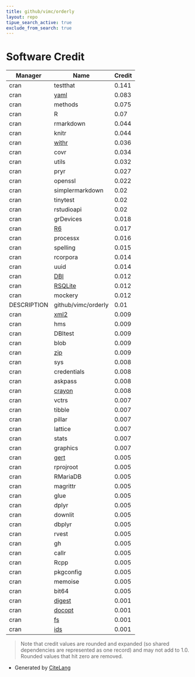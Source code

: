 ```yaml
---
title: github/vimc/orderly
layout: repo
tipue_search_active: true
exclude_from_search: true
---
```

# Software Credit

|Manager|Name|Credit|
|-------|----|------|
|cran|testthat|0.141|
|cran|[yaml](https://github.com/vubiostat/r-yaml/)|0.083|
|cran|methods|0.075|
|cran|R|0.07|
|cran|rmarkdown|0.044|
|cran|knitr|0.044|
|cran|[withr](https://withr.r-lib.org)|0.036|
|cran|covr|0.034|
|cran|utils|0.032|
|cran|pryr|0.027|
|cran|openssl|0.022|
|cran|simplermarkdown|0.02|
|cran|tinytest|0.02|
|cran|rstudioapi|0.02|
|cran|grDevices|0.018|
|cran|[R6](https://r6.r-lib.org)|0.017|
|cran|processx|0.016|
|cran|spelling|0.015|
|cran|rcorpora|0.014|
|cran|uuid|0.014|
|cran|[DBI](https://dbi.r-dbi.org)|0.012|
|cran|[RSQLite](https://rsqlite.r-dbi.org)|0.012|
|cran|mockery|0.012|
|DESCRIPTION|github/vimc/orderly|0.01|
|cran|[xml2](https://xml2.r-lib.org/)|0.009|
|cran|hms|0.009|
|cran|DBItest|0.009|
|cran|blob|0.009|
|cran|[zip](https://github.com/r-lib/zip#readme)|0.009|
|cran|sys|0.008|
|cran|credentials|0.008|
|cran|askpass|0.008|
|cran|[crayon](https://github.com/r-lib/crayon#readme)|0.008|
|cran|vctrs|0.007|
|cran|tibble|0.007|
|cran|pillar|0.007|
|cran|lattice|0.007|
|cran|stats|0.007|
|cran|graphics|0.007|
|cran|[gert](https://docs.ropensci.org/gert/)|0.005|
|cran|rprojroot|0.005|
|cran|RMariaDB|0.005|
|cran|magrittr|0.005|
|cran|glue|0.005|
|cran|dplyr|0.005|
|cran|downlit|0.005|
|cran|dbplyr|0.005|
|cran|rvest|0.005|
|cran|gh|0.005|
|cran|callr|0.005|
|cran|Rcpp|0.005|
|cran|pkgconfig|0.005|
|cran|memoise|0.005|
|cran|bit64|0.005|
|cran|[digest](https://github.com/eddelbuettel/digest)|0.001|
|cran|[docopt](https://github.com/docopt/docopt.R)|0.001|
|cran|[fs](https://fs.r-lib.org)|0.001|
|cran|[ids](https://github.com/richfitz/ids)|0.001|


> Note that credit values are rounded and expanded (so shared dependencies are represented as one record) and may not add to 1.0. Rounded values that hit zero are removed.


- Generated by [CiteLang](https://github.com/vsoch/citelang)

